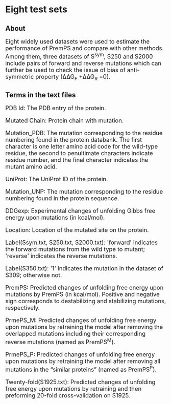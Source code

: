 # Eight test sets

## About

<font size=4>

Eight widely used datasets were used to estimate the performance of PremPS and compare with other methods. Among them, three datasets of S<sup>sym</sup>, S250 and S2000 include pairs of forward and reverse mutations which can further be used to check the issue of bias of anti-symmetric property (∆∆G<sub>F</sub> +∆∆G<sub>R</sub> =0).

</font> 

## Terms in the text files

<font size=4>

PDB Id: The PDB entry of the protein.

Mutated Chain: Protein chain with mutation.

Mutation_PDB: The mutation corresponding to the residue numbering found in the protein databank. The first character is one letter amino acid code for the wild-type residue, the second to penultimate characters indicate residue number, and the final character indicates the mutant amino acid.

UniProt: The UniProt ID of the protein.

Mutation_UNP: The mutation corresponding to the residue numbering found in the protein sequence.

DDGexp: Experimental changes of unfolding Gibbs free energy upon mutations (in kcal/mol).

Location: Location of the mutated site on the protein.

Label(Ssym.txt, S250.txt, S2000.txt): 'forward' indicates the forward mutations from the wild type to mutant; 'reverse' indicates the reverse mutations.

Label(S350.txt): '1' indicates the mutation in the dataset of S309; otherwise not.

PremPS: Predicted changes of unfolding free energy upon mutations by PremPS (in kcal/mol). Positive and negative sign corresponds to destabilizing and stabilizing mutations, respectively. 

PrmePS_M: Predicted changes of unfolding free energy upon mutations by retraining the model after removing the overlapped mutations including their corresponding reverse mutations (named as PremPS<sup>M</sup>).

PrmePS_P: Predicted changes of unfolding free energy upon mutations by retraining the model after removing all mutations in the “similar proteins” (named as PremPS<sup>P</sup>).

Twenty-fold(S1925.txt): Predicted changes of unfolding free energy upon mutations by retraining and then preforming 20-fold cross-validation on S1925.

<font>